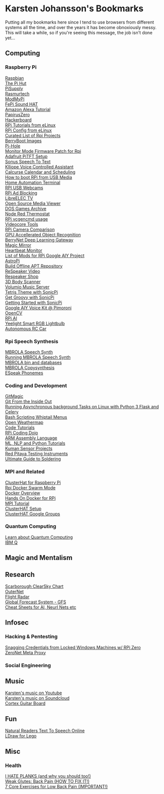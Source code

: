 # Karsten Johansson's Bookmarks
Putting all my bookmarks here since I tend to use browsers from different systems all the time, and over the years it has become obnoxiously messy. This will take a while, so if you're seeing this message, the job isn't done yet...


## Computing

### Raspberry Pi
[Raspbian](https://www.raspbian.org/)<br>
[The Pi Hut](https://thepihut.com/collections/raspberry-pi)<br>
[PiSupply](https://www.pi-supply.com)<br>
[Rasmurtech](http://www.rasmurtech.com/)<br>
[ModMyPi](https://www.modmypi.com/)<br>
[FePi Sound HAT](http://fe-pi.com/products/fe-pi-audio-z-v2)<br>
[Amazon Alexa Tutorial](http://www.rasmurtech.com/)<br>
[PapirusZero](https://www.youtube.com/watch?v=zC0DITQ7OvM)<br>
[Hackerboard](http://hackerboards.com/rpi-3-add-on-loads-up-on-sensors-wireless-radios/)<br>
[RPi Tutorials from eLinux](http://elinux.org/RPi_Tutorials#Installing_Google_Coder_on_Raspbian)<br>
[RPi Config from eLinux](http://elinux.org/RPi_Tutorials#Installing_Google_Coder_on_Raspbian)<br>
[Curated List of Rpi Projects](https://github.com/blackout314/awesome-raspberry-pi)<br>
[BerryBoot Images](http://berryboot.alexgoldcheidt.com/images/)<br>
[Pi-Hole](https://github.com/pi-hole/pi-hole)<br>
[Monitor Mode Firmware Patch for Rpi](https://github.com/seemoo-lab/bcm-rpi3)<br>
[Adafruit PiTFT Setup](https://learn.adafruit.com/running-opengl-based-games-and-emulators-on-adafruit-pitft-displays/pitft-setup)<br>
[Sonus Speech To Text](https://github.com/evancohen/sonus)<br>
[Klliope Voice Controlled Assistant](https://github.com/kalliope-project/kalliope)<br>
[Calcurse Calendar and Scheduling](http://calcurse.org/)<br>
[How to boot RPi from USB Media](https://www.raspberrypi.org/documentation/hardware/raspberrypi/bootmodes/msd.md)<br>
[Home Automation Terminal](http://blog.mkme.org/index.php/raspberry-pi-home-automation/)<br>
[RPI USB Webcams](http://elinux.org/RPi_USB_Webcams)<br>
[RPi Ad Blocking](https://n0where.net/raspberry-pi-ad-blocking/)<br>
[LibreELEC TV](https://libreelec.tv/about/)<br>
[Open Source Media Viewer](https://osmc.tv/about/)<br>
[DOS Games Archive](http://www.dosgamesarchive.com/games/)<br>
[Node Red Thermostat](https://tech.scargill.net/a-thermostat-weekend/)<br>
[RPi vcgencmd usage](http://www.elinux.org/RPI_vcgencmd_usage)<br>
[Videocore Tools](https://github.com/nezticle/RaspberryPi-BuildRoot/wiki/VideoCore-Tools)<br>
[RPi Camera Comparison](http://www.semifluid.com/2017/01/23/raspberry-pi-camera-comparison/)<br>
[GPU Accellerated Object Recognition](http://www.cnx-software.com/2017/04/30/gpu-accelerated-object-recognition-on-raspberry-pi-3-raspberry-pi-zero/)<br>
[BerryNet Deep Learning Gateway](https://github.com/DT42/BerryNet)<br>
[Magic Mirror](https://www.pilkington.com/en/global/products/product-categories/special-applications/pilkington-mirroview)<br>
[Heartbeat Monitor](https://www.raspberrypi.org/magpi/heartbeat-monitor/)<br>
[List of Mods for RPi Google AIY Project](http://ktinkerer.co.uk/list-mods-raspberry-pi-aiy-project/)<br>
[AstroPi](https://astropicase.com/)<br>
[Build Offline APT Repository](https://www.youtube.com/watch?v=vUKOAqVxVNM)<br>
[ReSpeaker Video](https://www.youtube.com/watch?v=fqaBuc9qxNg)<br>
[Respeaker Shop](http://www.robotshop.com/ca/en/respeaker-grove-expansion-board.html?gclid=EAIaIQobChMIz_OIpZPz1QIVErXACh0CzgWPEAYYASABEgKqWvD_BwE)<br>
[3D Body Scanner](http://www.instructables.com/id/3D-Body-Scanner-Using-Raspberry-Pi-Cameras/)<br>
[Volumio Music Server](http://www.learn.cf/2017/08/volumio-music-server-on-your-raspberry.html)<br>
[Tetris Theme with SonicPi](https://codeclubprojects.org/en-GB/sonic-pi/tetris-theme/)<br>
[Get Groovy with SonicPi](https://blog.codeclub.org.uk/2017/08/25/get-groovy-with-sonic-pi/)<br>
[Getting Started with SonicPi](https://codeclubprojects.org/en-GB/resources/sonic-pi-intro/)<br>
[Google AIY Voice Kit @ Pimoroni](https://shop.pimoroni.com/products/google-aiy-voice-kit?utm_source=back-in-stock&utm_medium=email&utm_campaign=stock-notification&utm_content=Google%20AIY%20Voice%20Kit&bis_id=4N56dD&variant=48095279498)<br>
[OpenCV](http://docs.opencv.org/3.1.0/dc/d2c/tutorial_real_time_pose.html)<br>
[RPi AI](https://rpiai.com/)<br>
[Yeelight Smart RGB Lightbulb](http://www.notenoughtech.com/review/yeelight-rgb-smart-led-lightbulb/)<br>
[Autonomous RC Car](https://www.youtube.com/watch?v=SqE_NVdBI1U)<br>

### Rpi Speech Synthesis

[MBROLA Speech Synth](http://www.muflone.com/gespeaker/english/mbrola.html)<br>
[Running MBROLA Speech Synth](http://www.tcts.fpms.ac.be/synthesis/mbrola/mbruse.html)<br>
[MBROLA bin and databases](http://tcts.fpms.ac.be/synthesis/mbrola/mbrcopybin.html)<br>
[MBROLA Copysynthesis](http://felix.syntheticspeech.de/copysynthMbrola.html)<br>
[ESpeak Phonemes](http://espeak.sourceforge.net/phonemes.html)<br>

### Coding and Development

[GitMagic](https://crypto.stanford.edu/~blynn/gitmagic/)<br>
[Git From the Inside Out](https://codewords.recurse.com/issues/two/git-from-the-inside-out)<br>
[Running Asynchronous background Tasks on Linux with Python 3 Flask and Celery](https://techarena51.com/blog/running-asynchronous-background-tasks-linux-python-3-flask-celery/)<br>
[Bash Scripting Whiptail Menus](https://en.wikibooks.org/wiki/Bash_Shell_Scripting/Whiptail)<br>
[Open Weathermap](http://openweathermap.org/widgets-constructor)<br>
[Code Tutorials](http://programmingprof.blogspot.ca/)<br>
[RPi Coding Dojo](http://kata.coderdojo.com/wiki/Raspberry_Pi_Path)<br>
[ARM Assembly Language](https://azeria-labs.com/writing-arm-assembly-part-1/)<br>
[ML, NLP and Python Tutorials](https://unsupervisedmethods.com/over-150-of-the-best-machine-learning-nlp-and-python-tutorials-ive-found-ffce2939bd78)<br>
[Kuman Sensor Projects](http://www.kumantech.com/help/documents-and-recources_h0037.html)<br>
[Red Pitaya Testing Instruments](http://www.switchdoc.com/2017/07/red-pitaya-open-source-instruments-now-on-switchdoc-labs/)<br>
[Ultimate Guide to Soldering](https://www.youtube.com/playlist?list=PLsqZYLz3jrKCx52S3O9bAub6yGT3LsiGQ&utm_source=Shopify&utm_campaign=6dba9bccd1-EMAIL_CAMPAIGN_2017_07_20&utm_medium=email&utm_term=0_3772e11665-6dba9bccd1-104512521&mc_cid=6dba9bccd1&mc_eid=611010c040)<br>

### MPI and Related


[ClusterHat for Raspberry Pi](https://shop.pimoroni.com/products/cluster-hat)<br>
[Rpi Docker Swarm Mode](https://blog.alexellis.io/live-deep-dive-pi-swarm/)<br>
[Docker Overview](https://docs.docker.com/engine/understanding-docker/)<br>
[Hands On Docker for RPi](http://blog.alexellis.io/hands-on-docker-raspberrypi/)<br>
[MPI Tutorial](http://mpitutorial.com/tutorials/)<br>
[ClusterHAT Setup](https://code2.metcarob.com/node/294)<br>
[ClusterHAT Google Groups](https://groups.google.com/forum/#!forum/clusterhat)<br>

### Quantum Computing

[Learn about Quantum Computing](https://researchweb.watson.ibm.com/ibm-q/learn/)<br>
[IBM Q](https://quantumexperience.ng.bluemix.net/qx/tutorial?sectionId=b03bd3750e9b05822d31f4d9ffb097ba&pageIndex=0)<br>

## Magic and Mentalism




## Research
[Scarborough ClearSky Chart](http://www.cleardarksky.com/c/ScrbONkey.html?1)<br>
[OuterNet](https://outernet.is/)<br>
[Flight Radar](https://www.flightradar24.com/raspberry-pi)<br>
[Global Forecast System - GFS](https://www.ncdc.noaa.gov/data-access/model-data/model-datasets/global-forcast-system-gfs)<br>
[Cheat Sheets for AI, Neurl Nets etc](https://becominghuman.ai/cheat-sheets-for-ai-neural-networks-machine-learning-deep-learning-big-data-678c51b4b463)<br>



## Infosec

### Hacking & Pentesting

[Snagging Credentials from Locked Windows Machines w/ RPi Zero](http://elevatedprompt.com/2016/09/snagging-credentials-from-locked-machines-with-raspberry-pi-zero/)<br>
[ZeroNet Meta Proxy](https://zero.acelewis.com/)<br>

### Social Engineering


## Music
[Karsten's music on Youtube](https://www.youtube.com/playlist?list=PL06363AC23B94A806)<br>
[Karsten's music on Soundcloud](https://soundcloud.com/intruder-1/tracks)<br>
[Cortex Guitar Board](https://hackaday.io/project/7936-cortex-guitar-board)<br>


## Fun
[Natural Readers Text To Speech Online](https://www.naturalreaders.com/online/)<br>
[LDraw for Lego](http://www.ldraw.org/help/getting-started/mac.html)<br>

## Misc

### Health

[I HATE PLANKS (and why you should too!)](https://www.youtube.com/watch?v=UIDaXSXjuGc)<br>
[Weak Glutes: Back Pain (HOW TO FIX IT!)](https://www.youtube.com/watch?v=NhlVYy1wkKQ)<br>
[7 Core Exercises for Low Back Pain (IMPORTANT!)](https://www.youtube.com/watch?v=gIhCuqtC0r0)<br>
